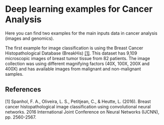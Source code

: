 # Deep learning examples for Cancer Analysis

Here you can find two examples for the main inputs data in cancer analysis (images and genomics). 

The first example for image classification is using the Breast Cancer Histopathological Database (BreakHis) [[1]](#1). This dataset has 9,109 microscopic images of breast tumor tissue from 82 patients. 
The image collection was using different magnifying factors (40X, 100X, 200X and 400X) and has available images from malignant and non-malignant samples. 

## References
<a id="1">[1]</a> 
Spanhol, F. A., Oliveira, L. S., Petitjean, C., & Heutte, L. (2016). 
Breast cancer histopathological image classification using convolutional neural networks.
2016 International Joint Conference on Neural Networks (IJCNN), pp. 2560-2567.
